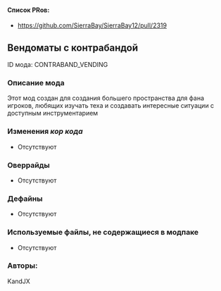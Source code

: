 
#### Список PRов:

- https://github.com/SierraBay/SierraBay12/pull/2319


## Вендоматы с контрабандой

ID мода: CONTRABAND_VENDING


### Описание мода

Этот мод создан для создания большего пространства для фана игроков, любящих изучать теха и создавать интересные ситуации с доступным инструментарием


### Изменения *кор кода*

- Отсутствуют


### Оверрайды

- Отсутствуют


### Дефайны

- Отсутствуют


### Используемые файлы, не содержащиеся в модпаке

- Отсутствуют


### Авторы:

KandJX
